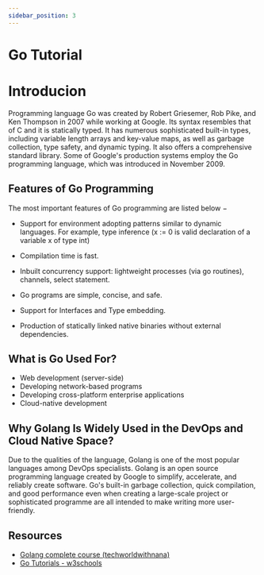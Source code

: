 ```yaml
---
sidebar_position: 3
---
```


# Go Tutorial

# Introducion
Programming language Go was created by Robert Griesemer, Rob Pike, and Ken Thompson in 2007 while working at Google. Its syntax resembles that of C and it is statically typed. It has numerous sophisticated built-in types, including variable length arrays and key-value maps, as well as garbage collection, type safety, and dynamic typing. It also offers a comprehensive standard library. Some of Google's production systems employ the Go programming language, which was introduced in November 2009.  

## Features of Go Programming
The most important features of Go programming are listed below −

- Support for environment adopting patterns similar to dynamic languages. For example, type inference (x := 0 is valid declaration of a variable x of type int)

- Compilation time is fast.

- Inbuilt concurrency support: lightweight processes (via go routines), channels, select statement.

- Go programs are simple, concise, and safe.

- Support for Interfaces and Type embedding.

- Production of statically linked native binaries without external dependencies.

## What is Go Used For?
- Web development (server-side)
- Developing network-based programs
- Developing cross-platform enterprise applications
- Cloud-native development

## Why Golang Is Widely Used in the DevOps and Cloud Native Space?
Due to the qualities of the language, Golang is one of the most popular languages among DevOps specialists. Golang is an open source programming language created by Google to simplify, accelerate, and reliably create software. Go's built-in garbage collection, quick compilation, and good performance even when creating a large-scale project or sophisticated programme are all intended to make writing more user-friendly.  

## Resources
- [Golang complete course (techworldwithnana)](https://youtu.be/yyUHQIec83I)
- [Go Tutorials - w3schools](https://www.w3schools.com/go/index.php)

